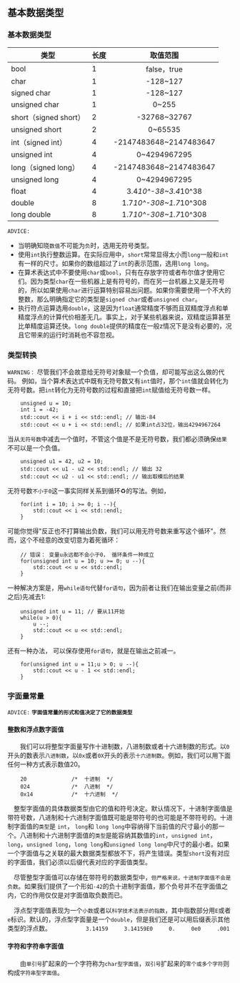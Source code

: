 ## 基本数据类型


### 基本数据类型
类型|长度|取值范围
--|:--|:--:
bool|1|false，true
char|1|-128~127
signed char|1|-128~127
unsigned char|1|0~255
short（signed short）|2|-32768~32767
unsigned short|2|0~65535
int（signed int）|4|-2147483648~2147483647
unsigned int |4 |0~4294967295
long（signed long）|4 |-2147483648~2147483647
unsigned long |4 |0~4294967295
float|4|3.4*10^-38~3.4*10^38
double|8|1.7*10^-308~1.7*10^308
long double|8|1.7*10^-308~1.7*10^308


`ADVICE:`

- 当明确知晓`数值`不可能为`负`时，选用无符号类型。
- 使用`int`执行整数运算。在实际应用中，`short`常常显得太小而`long`一般和`int`有一样的尺寸。如果你的数组超过了`int`的表示范围，选用`long long`。
- 在算术表达式中不要使用`char`或`bool`，只有在存放字符或者布尔值才使用它们。因为类型`char`在一些机器上是有符号的，而在另一台机器上又是无符号的，所以如果使用`char`进行运算特别容易出问题。如果你需要使用一个不大的整数，那么明确指定它的类型是`signed char`或者`unsigned char`。
- 执行符点运算选用`double`，这是因为`float`通常精度不够而且双精度浮点和单精度浮点的计算代价相差无几。事实上，对于某些机器来说，双精度运算甚至比单精度运算还快。`long double`提供的精度在一般z情况下是没有必要的，况且它带来的运行时消耗也不容忽视。


### 类型转换

`WARNING：`
尽管我们不会故意给无符号对象赋一个负值，却可能写出这么做的代码。
例如，当个算术表达式中既有无符号数又有`int`值时，那个`int`值就会转化为无符号数。把`int`转化为无符号数的过程和直接把`int`赋值给无符号数一样。
```
    unsigned u = 10;
    int i = -42;
    std::cout << i + i << std::endl; // 输出-84
    std::cout << u + i << std::endl; // 如果int占32位，输出4294967264
```
  当从`无符号数`中减去一个值时，不管这个值是不是无符号数，我们都必须确保`结果`不可以是一个负值。
```
    unsigned u1 = 42, u2 = 10;
    std::cout << u1 - u2 << std::endl; // 输出 32
    std::cout << u2 - u1 << std::endl; // 输出取模后的结果
```
无符号数`不小于0`这一事实同样关系到循环♻️的写法。例如，
```
    for(int i = 10; i >= 0; i --){
        std::cout << i << std::endl;
    }
```
可能你觉得"反正也不打算输出负数，我们可以用无符号数来重写这个循环"。然而，这个不经意的改变切意为着死循环：
```
    // 错误： 变量u永远都不会小于0， 循环条件一种成立
    for(unsigned int u = 10; u >= 0; u --){
        std::cout << u << std::endl;
    }
```
一种解决方案是，用`while语句`代替`for语句`，因为前者让我们在输出变量之前(而非之后)先减去1:
```
    unsigned int u = 11; // 要从11开始
    while(u > 0){
        u --;
        std::cout << u << std::endl;
    }

```
还有一种办法， 可以保存使用`for语句`，就是在输出之前减一。
```
    for(unsigned int u = 11;u > 0; u --){
        std::cout << u - 1 << std::endl;
    }
```

### 字面量常量
`ADVICE:`
    **`字面值常量的形式和值决定了它的数据类型`**
    
#### 整数和浮点数字面值
　　我们可以将整型字面量写作十进制数，八进制数或者十六进制数的形式。以`0`开头的数表示`八进制数`，以`0x`或者`0X`开头的表示`十六进制数`。例如，我们可以用下面任何一种方式表示数值20。
```
    20              /*  十进制  */
    024             /*  八进制  */ 
    0x14            /*  十六进制  */
```
&emsp;整型字面值的具体数据类型由它的值和符号决定。默认情况下，十进制字面值是带符号数，八进制和十六进制字面值既可能是带符号的也可能是不带符号的。十进制字面值的`类型`是 `int`， `long`和 `long long`中容纳得下当前值的尺寸最小的那一个。八进制和十六进制字面值的`类型`是能容纳其数值的`int`，`unsigned int`，`long`，`unsigned long`，`long long`和`unsigned long long`中尺寸的最小者。如果一个字面值与之关联的最大数据类型都放不下，将产生错误。类型`short`没有对应的字面值，我们必须以后缀代表对应的字面值类型。

&emsp;尽管整型字面值可以存储在带符号的数据类型中，`但严格来说，十进制字面值不会是负数`。如果我们提供了一个形如`-42`的负十进制字面值，那个负号并不在字面值之内，它的作用仅仅是对字面值取负数而已。

&emsp;浮点型字面值表现为一个`小数`或者以`科学技术法表示的指数`，其中指数部分用`E`或者`e`标识。默认的，浮点型字面量是一个`double`，但是我们还是可以用后缀表示其他类型的浮点数。
　　```
　　  3.14159     3.14159E0     0.     0e0     .001
　　```
#### 字符和字符串字面值
　　由`单引号`扩起来的一个字符称为`char型字面值`，`双引号`扩起来的`零个或多个字符`则构成`字符串型字面值`。


